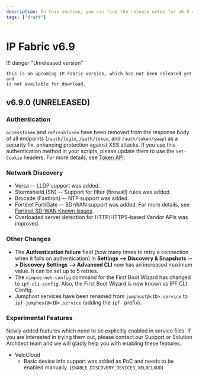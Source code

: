 ```yaml
---
description: In this section, you can find the release notes for v6.9 releases.
tags: ["draft"]
---
```


# IP Fabric v6.9

!!! danger "Unreleased version"

    This is an upcoming IP Fabric version, which has not been released yet and
    is not available for download.

## v6.9.0 (UNRELEASED)

### Authentication

`accessToken` and `refreshToken` have been removed from the response body of all
endpoints (`/auth/login`, `/auth/token`, and `/auth/token/swap`) as a security
fix, enhancing protection against XSS attacks. If you use this authentication
method in your scripts, please update them to use the `Set-Cookie` headers. For
more details, see [Token API](../../IP_Fabric_API/authentication.md#token-api).

### Network Discovery

- Versa -- LLDP support was added.
- Stormshield (SN) -- Support for filter (firewall) rules was added.
- Brocade (FastIron) -- NTP support was added.
- Fortinet FortiGate -- SD-WAN support was added. For more details, see
  [Fortinet SD-WAN Known Issues](../../support/known_issues/Vendors/fortinet/sdwan.md).
- Overloaded server detection for HTTP/HTTPS-based Vendor APIs was improved.

### Other Changes

- The **Authentication failure** field (how many times to retry a connection
  when it fails on authentication) in **Settings --> Discovery & Snapshots -->
  Discovery Settings --> Advanced CLI** now has an increased maximum value. It
  can be set up to 5 retries.
- The `nimpee-net-config` command for the First Boot Wizard has changed to
  `ipf-cli-config`. Also, the First Boot Wizard is now known as IPF CLI Config.
- Jumphost services have been renamed from `jumphost@<ID>.service` to
  `ipf-jumphost@<ID>.service` (adding the `ipf-` prefix).

### Experimental Features

Newly added features which need to be explicitly enabled in service files. If
you are interested in trying them out, please contact our Support or Solution
Architect team and we will gladly help you with enabling these features.

- VeloCloud
  - Basic device info support was added as PoC and needs to be enabled manually.
    (`ENABLE_DISCOVERY_DEVICES_VELOCLOUD`)
